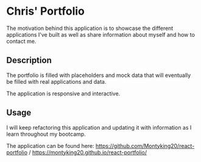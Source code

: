 # Chris' Portfolio

The motivation behind this application is to showcase the different applications I've built as well as share information about myself and how to contact me.

## Description

The portfolio is filled with placeholders and mock data that will eventually be filled with real applications and data.

The application is responsive and interactive.


## Usage

I will keep refactoring this application and updating it with information as I learn throughout my bootcamp.

The application can be found here: https://github.com/Montyking20/react-portfolio / https://montyking20.github.io/react-portfolio/


